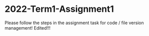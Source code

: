 # 2022-Term1-Assignment1
Please follow the steps in the assignment task for code / file version management!
Edited!!!
